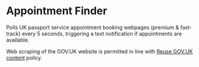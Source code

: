 # Appointment Finder

Polls UK passport service appointment booking webpages (premium & fast-track) every 5 seconds, triggering a text notification if appointments are available.

Web scraping of the GOV.UK website is permitted in line with [Reuse GOV.UK content](https://www.gov.uk/help/reuse-govuk-content) policy.
